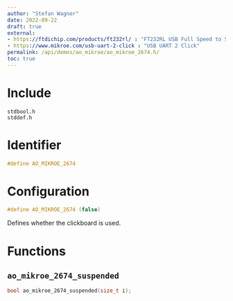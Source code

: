```yaml
---
author: "Stefan Wagner"
date: 2022-09-22
draft: true
external:
- https://ftdichip.com/products/ft232rl/ : "FT232RL USB Full Speed to Serial UART IC"
- https://www.mikroe.com/usb-uart-2-click : "USB UART 2 Click"
permalink: /api/demos/ao_mikroe/ao_mikroe_2674.h/
toc: true
---
```


# Include

`stdbool.h` <br/>
`stddef.h`

# Identifier

```c
#define AO_MIKROE_2674
```

# Configuration

```c
#define AO_MIKROE_2674 (false)
```

Defines whether the clickboard is used.

# Functions

## `ao_mikroe_2674_suspended`

```c
bool ao_mikroe_2674_suspended(size_t i);
```

